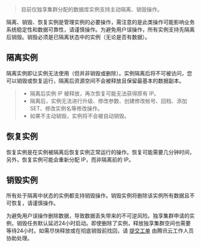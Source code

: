>目前仅独享集群分配的数据库实例支持主动隔离、销毁操作。

隔离、销毁、恢复实例是管理实例的必要操作，需注意的是此类操作可能影响业务系统稳定性和数据可靠性，请谨慎操作。为避免用户误操作，所有实例支持先隔离后销毁。销毁必须是已隔离状态中的实例（无论是否有数据）。

## 隔离实例
隔离实例即让实例无法使用（但并非销毁或删除）。实例隔离后将不可被访问，您可以销毁或恢复运行，隔离后资源空间不会被释放且保留最基本的数据副本。
>
>- 隔离后实例 IP 被释放，再次恢复可能无法获得原有 IP。
>- 隔离后，实例无法进行升级、修改参数、创建修改帐号、回档、添加 SET、修改实例名等修改操作。
>- 如果不主动销毁，实例将不会被自动销毁。

## 恢复实例
恢复实例是在实例被隔离后恢复实例正常运行的操作。恢复可能需要几分钟时间，另外，恢复实例可能会重新分配 IP，而非隔离前的 IP。

## 销毁实例
所有处于隔离中状态的实例都支持销毁操作。销毁实例将删除该实例所有数据且不可恢复，请谨慎操作。

为避免用户误操作删除数据，导致数据丢失带来的不可逆风险。独享集群申请的实例，销毁任务默认延迟24小时启动。即使删除了实例，释放独享集群空间也需要等待24小时。如需尽快释放或在彻底销毁前找回，请 [提交工单](https://console.cloud.tencent.com/workorder/category
) 由腾讯云工作人员协助处理。
